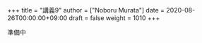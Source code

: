 +++
title = "講義9"
author = ["Noboru Murata"]
date = 2020-08-26T00:00:00+09:00
draft = false
weight = 1010
+++

準備中